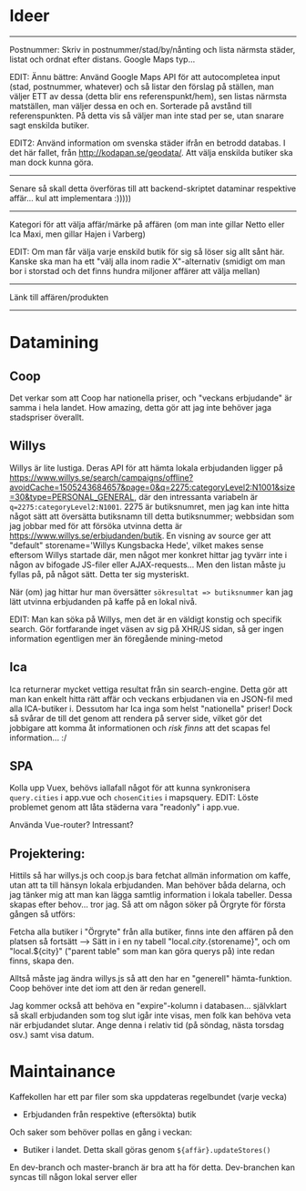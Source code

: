 # Ideer

---

Postnummer: Skriv in postnummer/stad/by/nånting och lista närmsta städer, listat och ordnat efter distans. Google Maps typ...

EDIT: Ännu bättre: Använd Google Maps API för att autocompletea input (stad, postnummer, whatever) och så listar den förslag på ställen, man väljer ETT av dessa (detta blir ens referenspunkt/hem), sen listas närmsta matställen, man väljer dessa en och en. Sorterade på avstånd till referenspunkten. På detta vis så väljer man inte stad per se, utan snarare sagt enskilda butiker.

EDIT2: Använd information om svenska städer ifrån en betrodd databas. I det här fallet, från http://kodapan.se/geodata/. Att välja enskilda butiker ska man dock kunna göra.

---

Senare så skall detta överföras till att backend-skriptet dataminar respektive affär... kul att implementara :)))))

---

Kategori för att välja affär/märke på affären (om man inte gillar Netto eller Ica Maxi, men gillar Hajen i Varberg)

EDIT: Om man får välja varje enskild butik för sig så löser sig allt sånt här. Kanske ska man ha ett "välj alla inom radie X"-alternativ (smidigt om man bor i storstad och det finns hundra miljoner affärer att välja mellan)

---

Länk till affären/produkten

---

# Datamining
## Coop
Det verkar som att Coop har nationella priser, och "veckans erbjudande" är samma i hela landet. How amazing, detta gör att jag inte behöver jaga stadspriser överallt.

## Willys
Willys är lite lustiga. Deras API för att hämta lokala erbjudanden ligger på https://www.willys.se/search/campaigns/offline?avoidCache=1505243684657&page=0&q=2275:categoryLevel2:N1001&size=30&type=PERSONAL_GENERAL, där den intressanta variabeln är `q=2275:categoryLevel2:N1001`. 2275 är butiksnumret, men jag kan inte hitta något sätt att översätta butiksnamn till detta butiksnummer; webbsidan som jag jobbar med för att försöka utvinna detta är https://www.willys.se/erbjudanden/butik. En visning av source ger att "default" storename='Willys Kungsbacka Hede', vilket makes sense eftersom Willys startade där, men något mer konkret hittar jag tyvärr inte i någon av bifogade JS-filer eller AJAX-requests... Men den listan måste ju fyllas på, på något sätt. Detta ter sig mysteriskt.

När (om) jag hittar hur man översätter `sökresultat => butiksnummer` kan jag lätt utvinna erbjudanden på kaffe på en lokal nivå.

EDIT: Man kan söka på Willys, men det är en väldigt konstig och specifik search. Gör fortfarande inget väsen av sig på XHR/JS sidan, så ger ingen information egentligen mer än föregående mining-metod

## Ica
Ica returnerar mycket vettiga resultat från sin search-engine. Detta gör att man kan enkelt hitta rätt affär och veckans erbjudanen via en JSON-fil med alla ICA-butiker i. Dessutom har Ica inga som helst "nationella" priser! Dock så svårar de till det genom att rendera på server side, vilket gör det jobbigare att komma åt informationen och *risk finns* att det scapas fel information... :/

## SPA

Kolla upp Vuex, behövs iallafall något för att kunna synkronisera `query.cities` i app.vue och `chosenCities` i mapsquery.
EDIT: Löste problemet genom att låta städerna vara "readonly" i app.vue.

Använda Vue-router? Intressant?


## Projektering:
Hittils så har willys.js och coop.js bara fetchat allmän information om kaffe, utan att ta till hänsyn lokala erbjudanden. Man behöver båda delarna, och jag tänker mig att man kan lägga samtlig information i lokala tabeller. Dessa skapas efter behov... tror jag. Så att om någon söker på Örgryte för första gången så utförs:

Fetcha alla butiker i "Örgryte" från alla butiker, finns inte den affären på den platsen så fortsätt --> Sätt in i en ny tabell "local.${city}.${storename}", och om "local.${city}" ("parent table" som man kan göra querys på) inte redan finns, skapa den.

Alltså måste jag ändra willys.js så att den har en "generell" hämta-funktion. Coop behöver inte det iom att den är redan generell.

Jag kommer också att behöva en "expire"-kolumn i databasen... självklart så skall erbjudanden som tog slut igår inte visas, men folk kan behöva veta när erbjudandet slutar. Ange denna i relativ tid (på söndag, nästa torsdag osv.) samt visa datum.


# Maintainance

Kaffekollen har ett par filer som ska uppdateras regelbundet (varje vecka)

- Erbjudanden från respektive (eftersökta) butik

Och saker som behöver pollas en gång i veckan: 

- Butiker i landet. Detta skall göras genom `${affär}.updateStores()`

En dev-branch och master-branch är bra att ha för detta. Dev-branchen kan syncas till någon lokal server eller 